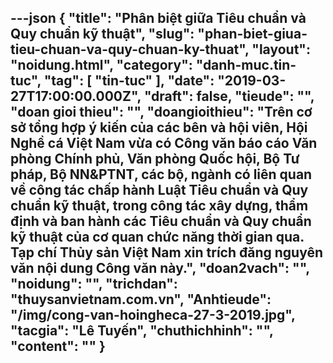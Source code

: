 ---json
{
    "title": "Phân biệt giữa Tiêu chuẩn và Quy chuẩn kỹ thuật",
    "slug": "phan-biet-giua-tieu-chuan-va-quy-chuan-ky-thuat",
    "layout": "noidung.html",
    "category": "danh-muc.tin-tuc",
    "tag": [
        "tin-tuc"
    ],
    "date": "2019-03-27T17:00:00.000Z",
    "draft": false,
    "tieude": "",
    "doan gioi thieu": "",
    "doangioithieu": "Trên cơ sở tổng hợp ý kiến của các bên và hội viên, Hội Nghề cá Việt Nam vừa có Công văn báo cáo Văn phòng Chính phủ, Văn phòng Quốc hội, Bộ Tư pháp, Bộ NN&PTNT, các bộ, ngành có liên quan về công tác chấp hành Luật Tiêu chuẩn và Quy chuẩn kỹ thuật, trong công tác xây dựng, thẩm định và ban hành các Tiêu chuẩn và Quy chuẩn kỹ thuật của cơ quan chức năng thời gian qua. Tạp chí Thủy sản Việt Nam xin trích đăng nguyên văn nội dung Công văn này.",
    "doan2vach": "",
    "noidung": "",
    "trichdan": "thuysanvietnam.com.vn",
    "Anhtieude": "/img/cong-van-hoingheca-27-3-2019.jpg",
    "tacgia": "Lê Tuyến",
    "chuthichhinh": "",
    "__content__": ""
}
---
